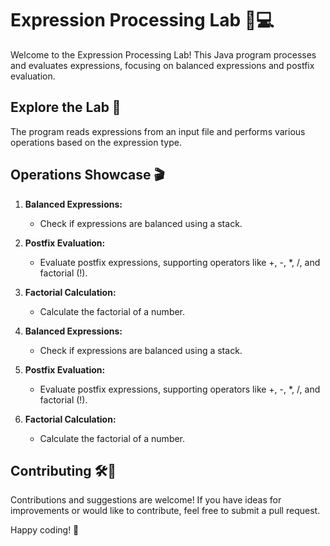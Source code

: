 # Expression Processing Lab 🧮💻

Welcome to the Expression Processing Lab! This Java program processes and evaluates expressions, focusing on balanced expressions and postfix evaluation.

## Explore the Lab 👀 
The program reads expressions from an input file and performs various operations based on the expression type.

## Operations Showcase 🎬

1. **Balanced Expressions:**
   - Check if expressions are balanced using a stack.

2. **Postfix Evaluation:**
   - Evaluate postfix expressions, supporting operators like +, -, *, /, and factorial (!).

3. **Factorial Calculation:**
   - Calculate the factorial of a number.
  
4. **Balanced Expressions:**
   - Check if expressions are balanced using a stack.

5. **Postfix Evaluation:**
   - Evaluate postfix expressions, supporting operators like +, -, *, /, and factorial (!).
     
6. **Factorial Calculation:**
   - Calculate the factorial of a number.

## Contributing 🛠️🚀

Contributions and suggestions are welcome! If you have ideas for improvements or would like to contribute, feel free to submit a pull request.

Happy coding! 🌟
